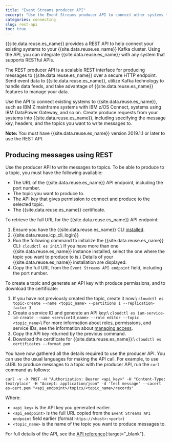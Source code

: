 ```yaml
---
title: "Event Streams producer API"
excerpt: "Use the Event Streams producer API to connect other systems to your Kafka cluster."
categories: connecting
slug: rest-api
toc: true
---
```


{{site.data.reuse.es_name}} provides a REST API to help connect your existing systems to your {{site.data.reuse.es_name}} Kafka cluster. Using the API, you can integrate {{site.data.reuse.es_name}} with any system that supports RESTful APIs.

The REST producer API is a scalable REST interface for producing messages to {{site.data.reuse.es_name}} over a secure HTTP endpoint. Send event data to {{site.data.reuse.es_name}}, utilize Kafka technology to handle data feeds, and take advantage of {{site.data.reuse.es_name}} features to manage your data.

Use the API to connect existing systems to {{site.data.reuse.es_name}}, such as IBM Z mainframe systems with IBM z/OS Connect, systems using IBM DataPower Gateway, and so on. Create produce requests from your systems into {{site.data.reuse.es_name}}, including specifying the message key, headers, and the topics you want to write messages to.

**Note:** You must have {{site.data.reuse.es_name}} version 2019.1.1 or later to use the REST API.

## Producing messages using REST

Use the producer API to write messages to topics. To be able to produce to a topic, you must have the following available:
- The URL of the {{site.data.reuse.es_name}} API endpoint, including the port number.
- The topic you want to produce to.
- The API key that gives permission to connect and produce to the selected topic.
- The {{site.data.reuse.es_name}} certificate.

To retrieve the full URL for the {{site.data.reuse.es_name}} API endpoint:
1. Ensure you have the {{site.data.reuse.es_name}} CLI [installed](../../installing/post-installation/#installing-the-command-line-interface).
2. {{site.data.reuse.icp_cli_login}}
3. Run the following command to initialize the {{site.data.reuse.es_name}} CLI: `cloudctl es init`.\\
   If you have more than one {{site.data.reuse.es_name}} instance installed, select the one where the topic you want to produce to is.\\
   Details of your {{site.data.reuse.es_name}} installation are displayed.
4. Copy the full URL from the `Event Streams API endpoint` field, including the port number.


To create a topic and generate an API key with produce permissions, and to download the certificate:
1. If you have not previously created the topic, create it now:\\
   `cloudctl es topic-create --name <topic_name> --partitions 1 --replication-factor 3`
2. Create a service ID and generate an API key:\\
   `cloudctl es iam-service-id-create --name <serviceId_name> --role editor --topic <topic_name>`\\
   For more information about roles, permissions, and service IDs, see the information about [managing access](../../security/managing-access/).
3. Copy the API key returned by the previous command.
4. Download the certificate for {{site.data.reuse.es_name}}:\\
   `cloudctl es certificates --format pem`

You have now gathered all the details required to use the producer API. You can use the usual languages for making the API call. For example, to use cURL to produce messages to a topic with the producer API, run the `curl` command as follows:

`curl -v -X POST -H "Authorization: Bearer <api_key>" -H "Content-Type: text/plain" -H "Accept: application/json" -d 'test message' --cacert es-cert.pem "<api_endpoint>/topics/<topic_name>/records"`

Where:
- `<api_key>` is the API key you generated earlier.
- `<api_endpoint>` is the full URL copied from the `Event Streams API endpoint` field earlier (format `https://<host>:<port>`)
- `<topic_name>` is the name of the topic you want to produce messages to.

For full details of the API, see the [API reference](../../../api/){:target="_blank"}.


<!--
To create a topic and API key with produce permissions by using the UI:
1. Log in to your {{site.data.reuse.es_name}} UI.
2. Click the **Topics** tab.
3. Select the topic you want to produce to. If you have not previously created the topic, create it now by clicking **Create topic**.
4. Click **Connect to this topic** on the right.
6. On the **Connect a client** tab, go to the **API key** section, and follow the instructions to generate an API key authorized to connect to the cluster and produce to the topic. Ensure you select **Produce only**. The name of the selected topic is filled in automatically.
-->
